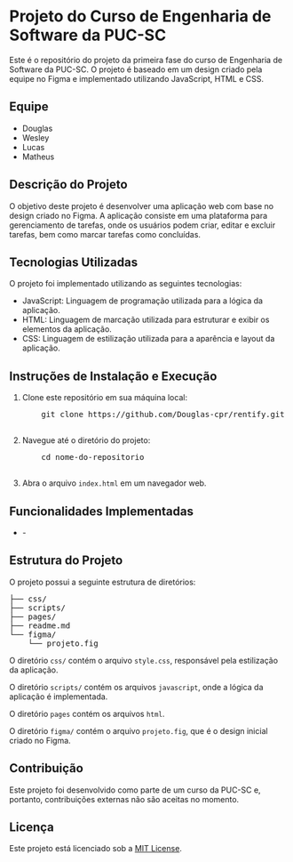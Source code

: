 <h1>Projeto do Curso de Engenharia de Software da PUC-SC</h1>

<p>Este é o repositório do projeto da primeira fase do curso de Engenharia de Software da PUC-SC. O projeto é baseado em um design criado pela equipe no Figma e implementado utilizando JavaScript, HTML e CSS.</p>

<h2>Equipe</h2>

<ul>
  <li>Douglas</li>
  <li>Wesley</li>
  <li>Lucas</li>
  <li>Matheus</li>
</ul>

<h2>Descrição do Projeto</h2>

<p>O objetivo deste projeto é desenvolver uma aplicação web com base no design criado no Figma. A aplicação consiste em uma plataforma para gerenciamento de tarefas, onde os usuários podem criar, editar e excluir tarefas, bem como marcar tarefas como concluídas.</p>

<h2>Tecnologias Utilizadas</h2>

<p>O projeto foi implementado utilizando as seguintes tecnologias:</p>

<ul>
  <li>JavaScript: Linguagem de programação utilizada para a lógica da aplicação.</li>
  <li>HTML: Linguagem de marcação utilizada para estruturar e exibir os elementos da aplicação.</li>
  <li>CSS: Linguagem de estilização utilizada para a aparência e layout da aplicação.</li>
</ul>

<h2>Instruções de Instalação e Execução</h2>

<ol>
  <li>Clone este repositório em sua máquina local:</li>
  <pre>
    git clone https://github.com/Douglas-cpr/rentify.git
  </pre>
  <li>Navegue até o diretório do projeto:</li>
  <pre>
    cd nome-do-repositorio
  </pre>
  <li>Abra o arquivo <code>index.html</code> em um navegador web.</li>
</ol>

<h2>Funcionalidades Implementadas</h2>

<ul>
  <li>-</li>
</ul>

<h2>Estrutura do Projeto</h2>

<p>O projeto possui a seguinte estrutura de diretórios:</p>

<pre>
├── css/
├── scripts/
├── pages/
├── readme.md
└── figma/
    └── projeto.fig
</pre>

<p>O diretório <code>css/</code> contém o arquivo <code>style.css</code>, responsável pela estilização da aplicação.</p>
<p>O diretório <code>scripts/</code> contém os arquivos <code>javascript</code>, onde a lógica da aplicação é implementada.</p>
<p>O diretório <code>pages</code> contém os arquivos <code>html</code>.</p>
<p>O diretório <code>figma/</code> contém o arquivo <code>projeto.fig</code>, que é o design inicial criado no Figma.</p>

<h2>Contribuição</h2>

<p>Este projeto foi desenvolvido como parte de um curso da PUC-SC e, portanto, contribuições externas não são aceitas no momento.</p>

<h2>Licença</h2>

<p>Este projeto está licenciado sob a <a href="https://opensource.org/licenses/MIT">MIT License</a>.</p>